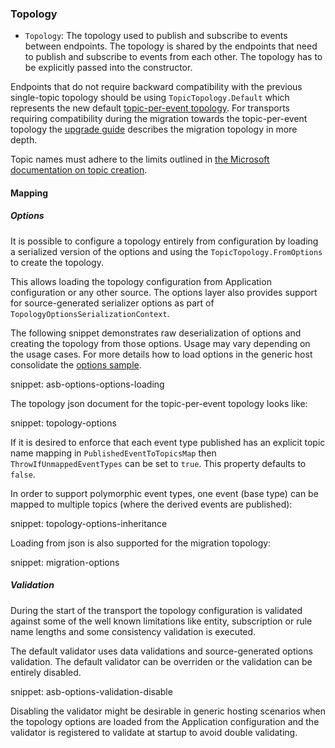### Topology

* `Topology`: The topology used to publish and subscribe to events between endpoints. The topology is shared by the endpoints that need to publish and subscribe to events from each other. The topology has to be explicitly passed into the constructor.

Endpoints that do not require backward compatibility with the previous single-topic topology should be using `TopicTopology.Default` which represents the new default [topic-per-event topology](/transports/azure-service-bus/topology.md). For transports requiring compatibility during the migration towards the topic-per-event topology the [upgrade guide](/transports/upgrades/asbs-4to5.md) describes the migration topology in more depth.

Topic names must adhere to the limits outlined in [the Microsoft documentation on topic creation](https://docs.microsoft.com/en-us/rest/api/servicebus/create-topic).

#### Mapping

##### Options

It is possible to configure a topology entirely from configuration by loading a serialized version of the options and using the `TopicTopology.FromOptions` to create the topology.

This allows loading the topology configuration from Application configuration or any other source. The options layer also provides support for source-generated serializer options as part of `TopologyOptionsSerializationContext`.

The following snippet demonstrates raw deserialization of options and creating the topology from those options. Usage may vary depending on the usage cases. For more details how to load options in the generic host consolidate the [options sample](/samples/azure-service-bus-netstandard/options/).

snippet: asb-options-options-loading

The topology json document for the topic-per-event topology looks like:

snippet: topology-options

If it is desired to enforce that each event type published has an explicit topic name mapping in `PublishedEventToTopicsMap` then `ThrowIfUnmappedEventTypes` can be set to `true`. This property defaults to `false`.

In order to support polymorphic event types, one event (base type) can be mapped to multiple topics (where the derived events are published):

snippet: topology-options-inheritance

Loading from json is also supported for the migration topology:

snippet: migration-options

##### Validation

During the start of the transport the topology configuration is validated against some of the well known limitations like entity, subscription or rule name lengths and some consistency validation is executed.

The default validator uses data validations and source-generated options validation. The default validator can be overriden or the validation can be entirely disabled.

snippet: asb-options-validation-disable

Disabling the validator might be desirable in generic hosting scenarios when the topology options are loaded from the Application configuration and the validator is registered to validate at startup to avoid double validating.
